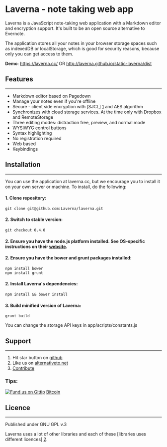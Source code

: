 # Laverna - note taking web app

Laverna is a JavaScript note-taking web application with a Markdown editor and encryption support.  It's built to be an open source alternative to Evernote.

The application stores all your notes in your browser storage spaces such as indexedDB or localStorage, which is good for security reasons, because only you can get access to them.

**Demo**: https://laverna.cc/ OR http://laverna.github.io/static-laverna/dist

## Features
-----------

* Markdown editor based on Pagedown
* Manage your notes even if you're offline
* Secure - client side encryption with [SJCL] [1] and AES algorithm
* Synchronizes with cloud storage services. At the time only with Dropbox and RemoteStorage
* Three editing modes: distraction free, preview, and normal mode
* WYSIWYG control buttons
* Syntax highlighting
* No registration required
* Web based
* Keybindings

## Installation
---------------
You can use the application at laverna.cc, but we encourage you to install it on your own server or machine. To install, do the following:

#### 1. Clone repository:

    git clone git@github.com:Laverna/laverna.git

#### 2. Switch to stable version:

    git checkout 0.4.0
    
#### 2. Ensure you have the node.js platform installed. See OS-specific instructions on their [website][8].

#### 2. Ensure you have the bower and grunt packages installed:

    npm install bower
    npm install grunt

#### 2. Install Laverna's dependencies:

    npm install && bower install

#### 3. Build minified version of Laverna:

    grunt build

You can change the storage API keys in app/scripts/constants.js

## Support
---------------
1. Hit star button on [github][6]
2. Like us on [alternativeto.net][5]
3. [Contribute][7]

### Tips:
[![Fund us on Gittip](https://raw.github.com/gittip/www.gittip.com/master/www/assets/gittip.png)](https://www.gittip.com/Laverna/ "Fund us on Gittip")
[Bitcoin][3]

## Licence
--------------
Published under GNU GPL v.3

Laverna uses a lot of other libraries and each of these [libraries uses different licences] [2].

[1]: http://bitwiseshiftleft.github.io/sjcl/
[2]: https://github.com/Laverna/laverna/blob/master/bower.json
[3]: http://blockchain.info/address/18JpeKeSaoryHCkfV63XcvLZUgeuuATp86
[4]: https://www.gittip.com/Laverna/
[5]: http://alternativeto.net/software/laverna/
[6]: https://github.com/Laverna/laverna
[7]: https://github.com/Laverna/laverna/blob/master/CONTRIBUTE.md
[8]: http://nodejs.org
